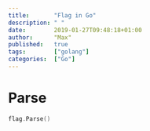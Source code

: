 ```yaml
---
title:       "Flag in Go"
description: " "
date:        2019-01-27T09:48:18+01:00
author:      "Max"
published:   true
tags:        ["golang"]
categories:  ["Go"]
---
```


# Parse

```go
flag.Parse()
```
